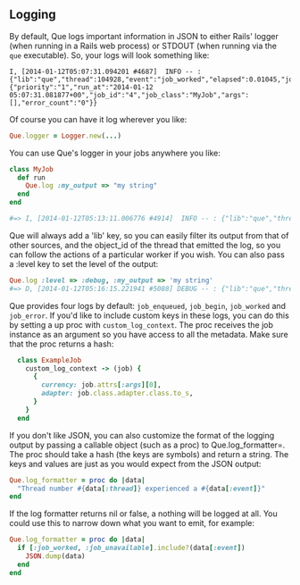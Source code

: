 ## Logging

By default, Que logs important information in JSON to either Rails' logger (when running in a Rails web process) or STDOUT (when running via the `que` executable). So, your logs will look something like:

```
I, [2014-01-12T05:07:31.094201 #4687]  INFO -- : {"lib":"que","thread":104928,"event":"job_worked","elapsed":0.01045,"job":{"priority":"1","run_at":"2014-01-12 05:07:31.081877+00","job_id":"4","job_class":"MyJob","args":[],"error_count":"0"}}
```

Of course you can have it log wherever you like:

```ruby
Que.logger = Logger.new(...)
```

You can use Que's logger in your jobs anywhere you like:

```ruby
class MyJob
  def run
    Que.log :my_output => "my string"
  end
end

#=> I, [2014-01-12T05:13:11.006776 #4914]  INFO -- : {"lib":"que","thread":24960,"my_output":"my string"}
```

Que will always add a 'lib' key, so you can easily filter its output from that of other sources, and the object_id of the thread that emitted the log, so you can follow the actions of a particular worker if you wish. You can also pass a :level key to set the level of the output:

```ruby
Que.log :level => :debug, :my_output => 'my string'
#=> D, [2014-01-12T05:16:15.221941 #5088] DEBUG -- : {"lib":"que","thread":24960,"my_output":"my string"}
```

Que provides four logs by default: `job_enqueued`, `job_begin`, `job_worked` and `job_error`. If you'd like to include custom keys in these logs, you can do this by setting a up proc with `custom_log_context`. The proc receives the job instance as an argument so you have access to all the metadata. Make sure that the proc returns a hash:

```ruby
  class ExampleJob
    custom_log_context -> (job) {
      {
        currency: job.attrs[:args][0],
        adapter: job.class.adapter.class.to_s,
      }
    }
  end
```

If you don't like JSON, you can also customize the format of the logging output by passing a callable object (such as a proc) to Que.log_formatter=. The proc should take a hash (the keys are symbols) and return a string. The keys and values are just as you would expect from the JSON output:

```ruby
Que.log_formatter = proc do |data|
  "Thread number #{data[:thread]} experienced a #{data[:event]}"
end
```

If the log formatter returns nil or false, a nothing will be logged at all. You could use this to narrow down what you want to emit, for example:

```ruby
Que.log_formatter = proc do |data|
  if [:job_worked, :job_unavailable].include?(data[:event])
    JSON.dump(data)
  end
end
```
